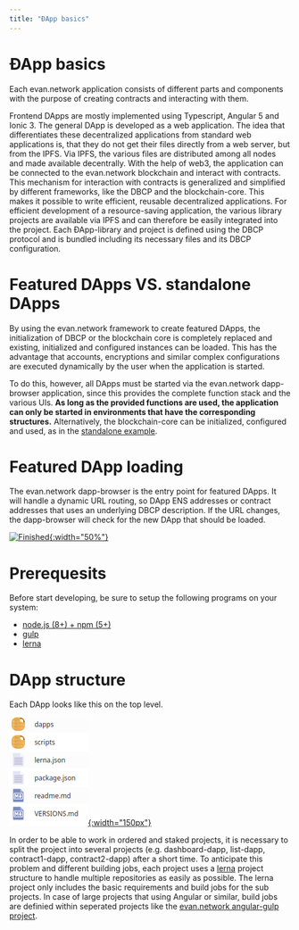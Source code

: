 ```yaml
---
title: "ÐApp basics"
---
```

# ÐApp basics
Each evan.network application consists of different parts and components with the purpose of creating
contracts and interacting with them. 

Frontend DApps are mostly implemented using Typescript, Angular 5 and Ionic 3. The general DApp is developed as a web application. The idea that differentiates these decentralized applications from standard web applications is, that they do not get their files directly from a web server, but from the IPFS. Via IPFS, the various files are distributed among all nodes and made available decentrally. With the help of web3, the application can be connected to the evan.network blockchain and interact with contracts. This mechanism for interaction with contracts is generalized and simplified by different frameworks, like the DBCP and the blockchain-core. This makes it possible to write efficient, reusable decentralized applications. For efficient development of a resource-saving application, the various library projects are available via IPFS and can therefore be easily integrated into the project. Each ÐApp-library and project is defined using the DBCP protocol and is bundled including its necessary files and its DBCP configuration.

# Featured DApps VS. standalone DApps
By using the evan.network framework to create featured DApps, the initialization of DBCP or the blockchain core is completely replaced and existing, initialized and configured instances can be loaded. This has the advantage that accounts, encryptions and similar complex configurations are executed dynamically by the user when the application is started.

To do this, however, all DApps must be started via the evan.network dapp-browser application, since this provides the complete function stack and the various UIs. **As long as the provided functions are used, the application can only be started in environments that have the corresponding structures.** Alternatively, the blockchain-core can be initialized, configured and used, as in the [standalone example](/dapps/standalone/standalone).

# Featured DApp loading
The evan.network dapp-browser is the entry point for featured DApps. It will handle a dynamic URL routing, so DApp ENS addresses or contract addresses that uses an underlying DBCP description. If the URL changes, the dapp-browser will check for the new DApp that should be loaded.

[![Finished](/public/dapp-browser.png){:width="50%"}](/public/dapp-browser.png)

# Prerequesits
Before start developing, be sure to setup the following programs on your system:
  - [node.js (8+) + npm (5+)](https://nodejs.org/en)
  - [gulp](https://github.com/gulpjs/gulp)
  - [lerna](https://github.com/lerna/lerna)

# DApp structure
Each DApp looks like this on the top level.

[![dapps-tutorial - directory](/public/dapps/hello-world/dapps-tutorial-dir-structure.png){:width="150px"}](/public/dapps/hello-world/dapps-tutorial-dir-structure.png)

In order to be able to work in ordered and staked projects, it is necessary to split the project into several projects (e.g. dashboard-dapp, list-dapp, contract1-dapp, contract2-dapp) after a short time. To anticipate this problem and different building jobs, each project uses a [lerna](https://github.com/lerna/lerna) project structure to handle multiple repositories as easily as possible. The lerna project only includes the basic requirements and build jobs for the sub projects. In case of large projects that using Angular or similar, build jobs are definied within seperated projects like the [evan.network angular-gulp project](https://github.com/evannetwork/angular-gulp).